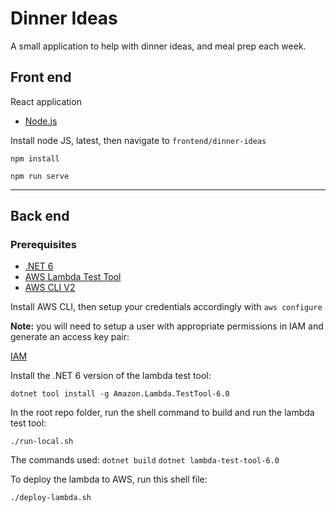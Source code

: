 # Dinner Ideas
A small application to help with dinner ideas, and meal prep each week.

## Front end
React application

- [Node.js](https://nodejs.org)

Install node JS, latest, then navigate to `frontend/dinner-ideas`

`npm install`

`npm run serve`

---

## Back end

### Prerequisites
- [.NET 6](https://dotnet.microsoft.com/en-us/download/dotnet/6.0)
- [AWS Lambda Test Tool](https://github.com/aws/aws-lambda-dotnet/tree/master/Tools/LambdaTestTool)
- [AWS CLI V2](https://docs.aws.amazon.com/cli/latest/userguide/getting-started-install.html)

Install AWS CLI, then setup your credentials accordingly with `aws configure`

**Note:** you will need to setup a user with appropriate permissions in IAM and generate an access key pair:

[IAM](https://us-east-1.console.aws.amazon.com/iamv2/home?region=us-west-1#/users)

Install the .NET 6 version of the lambda test tool:

`dotnet tool install -g Amazon.Lambda.TestTool-6.0`


In the root repo folder, run the shell command to build and run the lambda test tool:

`./run-local.sh`

The commands used:
`dotnet build`
`dotnet lambda-test-tool-6.0`

To deploy the lambda to AWS, run this shell file:

`./deploy-lambda.sh`